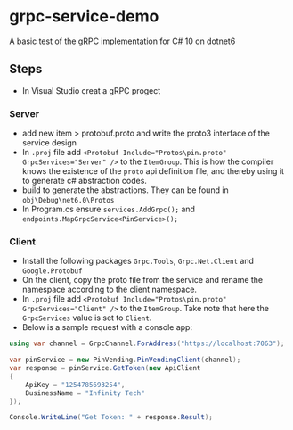 # grpc-service-demo
A basic test of the gRPC implementation for C# 10 on dotnet6

## Steps

- In Visual Studio creat a gRPC progect

### Server
- add new item > protobuf.proto and write the proto3 interface of the service design
- In `.proj` file add `<Protobuf Include="Protos\pin.proto" GrpcServices="Server" />` to the `ItemGroup`. 
This is how the compiler knows the existence of the `proto` api definition file, 
and thereby using it to generate c# abstraction codes.
- build to generate the abstractions. They can be found in `obj\Debug\net6.0\Protos`
- In Program.cs ensure `services.AddGrpc();` and `endpoints.MapGrpcService<PinService>();`

### Client
- Install the following packages `Grpc.Tools`, `Grpc.Net.Client` and `Google.Protobuf`
- On the client, copy the proto file from the service and rename the namespace according to the client namespace.
- In `.proj` file add `<Protobuf Include="Protos\pin.proto" GrpcServices="Client" />` to the `ItemGroup`. Take note that here the `GrpcServices` value is set to `Client`.
- Below is a sample request with a console app:

```cs
using var channel = GrpcChannel.ForAddress("https://localhost:7063");

var pinService = new PinVending.PinVendingClient(channel);
var response = pinService.GetToken(new ApiClient 
{
    ApiKey = "1254785693254",
    BusinessName = "Infinity Tech"
});

Console.WriteLine("Get Token: " + response.Result);
```

